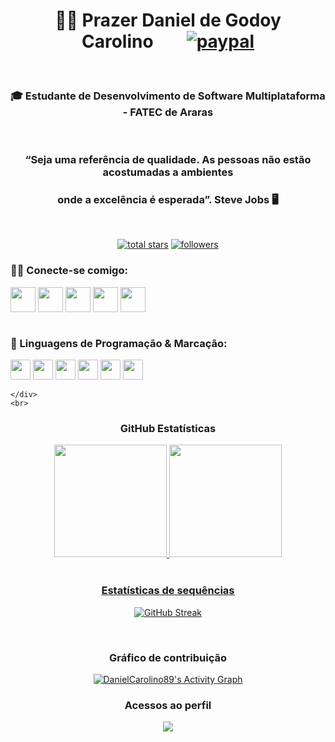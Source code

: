 <h1 align="center"><b>👋🏻 Prazer Daniel de Godoy Carolino</b>&nbsp;&nbsp;&nbsp;&nbsp;&nbsp;&nbsp;&nbsp;
   <a href="http://link.mercadopago.com.br/danielcarolino">
    <img src="https://www.paypalobjects.com/en_US/i/btn/btn_donateCC_LG.gif" alt="paypal" />
</a></h1> 
<br>
<h3 align="center"><b>🎓 Estudante de Desenvolvimento de Software Multiplataforma - FATEC de Araras</b></h3><br>
<h3 align="center"><b>“Seja uma referência de qualidade. As pessoas não estão acostumadas a ambientes </b></h3>
    <h3 align="center"><b>onde a excelência é esperada”. Steve Jobs 🖥️</b></h3><br>
<p align="center"> 
  <a href="https://github.com/DanielCarolino89?tab=repositories&sort=stargazers">
    <img alt="total stars" title="Total stars on GitHub" src="https://custom-icon-badges.demolab.com/github/stars/DanielCarolino89?color=55960c&style=for-the-badge&labelColor=488207&logo=star"/></a>
  <a href="https://github.com/DanielCarolino89?tab=followers">
    <img alt="followers" title="Follow me on Github" src="https://custom-icon-badges.demolab.com/github/followers/DanielCarolino89?color=236ad3&labelColor=1155ba&style=for-the-badge&logo=person-add&label=Follow&logoColor=white"/></a>
    </p>
    

<h3 align="left">🤝🏻 Conecte-se comigo:</h3>
<div align="left">
    <a href="https://www.linkedin.com/in/danielcarolino" target="blank"><img align="center"
            src="https://img.shields.io/badge/-LinkedIn-blue?style=flat-square&logo=Linkedin&logoColor=white"
            height="40" width="auto" /></a>
    <a href="mailto:daniel.carolino@fatec.sp.gov.br" target="blank"><img align="center"
            src="https://img.shields.io/badge/Microsoft%20Teams-6264A7?style=flat-square&logo=microsoft-teams&logoColor=white"
            height="40" width="auto" /></a>
    <a href="mailto:daniel.carolino@gmail.com" target="blank"><img align="center"
            src="https://img.shields.io/badge/Gmail-D14836?style=flat-square&logo=gmail&logoColor=white" height="40"
            width="auto" /></a>
    <a href="https://github.com/danielcarolino89" target="blank"><img align="center"
            src="https://img.shields.io/badge/-Github-000?style=flat-square&logo=Github&logoColor=white"
            height="40" width="auto" /></a>
    <a href="https://api.whatsapp.com/send/?phone=5519996300297&text=%22Ol%C3%A1,%20estou%20de%20visita%20em%20seu%20github.%22&type=phone_number&app_absent=0" target="blank"><img align="center"
            src="https://img.shields.io/badge/WhatsApp-25D366?style=flat-square&logo=whatsapp&logoColor=white"
            height="40" width="auto" /></a>
</div><br>
<h3 align="left">🧠 Linguagens de Programação & Marcação:</h3>
<div align="left">
     <!-- C++ -->
<img height="32" width="32" style="color:#00599C;" src="https://cdn.jsdelivr.net/npm/simple-icons@v14/icons/cplusplus.svg" />

<!-- Java -->
<img height="32" width="32" style="color:#007396;" src="https://cdn.jsdelivr.net/npm/simple-icons@v14/icons/java.svg" />

<!-- Python -->
<img height="32" width="32" style="color:#3776AB;" src="https://cdn.jsdelivr.net/npm/simple-icons@v14/icons/python.svg" />

<!-- PHP -->
<img height="32" width="32" style="color:#777BB4;" src="https://cdn.jsdelivr.net/npm/simple-icons@v14/icons/php.svg" />

<!-- HTML -->
<img height="32" width="32" style="color:#E34F26;" src="https://cdn.jsdelivr.net/npm/simple-icons@v14/icons/html5.svg" />

<!-- JavaScript -->
<img height="32" width="32" style="color:#F7DF1E;" src="https://cdn.jsdelivr.net/npm/simple-icons@v14/icons/javascript.svg" />


    </div>
    <br>
<div align="center"><h3><b>
   GitHub Estatísticas</b></h3>

  <a href="https://github.com/DanielCarolino89">
  <img height="180em" src="https://github-readme-stats.vercel.app/api?username=DanielCarolino89&show_icons=true&theme=radical&include_all_commits=true&count_private=true"/>
  <img height="180em" src="https://github-readme-stats.vercel.app/api/top-langs/?username=DanielCarolino89&layout=compact&langs_count=7&theme=radical"/>
</div>
<br>
<div align="center"><h3><b>Estatísticas de sequências</b></h3>

[![GitHub Streak](http://github-readme-streak-stats.herokuapp.com?user=DanielCarolino89&theme=dark&date_format=j%20M%5B%20Y%5D&show_icons=true&title_color=fff&icon_color=79ff97&text_color=9f9f9f&bg_color=151515)](https://git.io/streak-stats)
<br/></div>
<br>
<div align="center"><h3><b>
   Gráfico de contribuição</b></h3>
<a href="https://github.com/ashutosh00710/github-readme-activity-graph"><img alt="DanielCarolino89's Activity Graph" src="https://github-readme-activity-graph.vercel.app/graph/?username=DanielCarolino89&bg_color=1F222E&color=F8D866&line=F85D7F&point=FFFFFF&hide_border=true" /></a></div>

<h3 align="center"><b>Acessos ao perfil</b></h3>
<p align="center"><img align="center" src="https://profile-counter.glitch.me/DanielCarolino89/count.svg" /></p>
<br>
